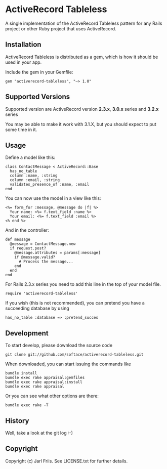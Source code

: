 ActiveRecord Tableless
======================

A single implementation of the ActiveRecord Tableless pattern for any
Rails project or other Ruby project that uses ActiveRecord.

Installation
------------

ActiveRecord Tableless is distributed as a gem, which is how it should
be used in your app.

Include the gem in your Gemfile:

    gem "activerecord-tableless", "~> 1.0"


Supported Versions
------------------

Supported version are ActiveRecord version **2.3.x**, **3.0.x** series
and **3.2.x** series

You may be able to make it work with 3.1.X, but you should expect to
put some time in it.

Usage
-----

Define a model like this:

    class ContactMessage < ActiveRecord::Base
      has_no_table
      column :name, :string
      column :email, :string
      validates_presence_of :name, :email
    end

You can now use the model in a view like this:

    <%= form_for :message, @message do |f| %>
      Your name: <%= f.text_field :name %>
      Your email: <%= f.text_field :email %>
    <% end %>

And in the controller:

    def message
      @message = ContactMessage.new
      if request.post?
        @message.attributes = params[:message]
        if @message.valid?
          # Process the message...
        end
      end
    end

For Rails 2.3.x series you need to add this line in the top of your model file.

    require 'activerecord-tableless'

If you wish (this is not recommended), you can pretend you have a succeeding database by using

    has_no_table :database => :pretend_succes



Development
-----------

To start develop, please download the source code

    git clone git://github.com/softace/activerecord-tableless.git

When downloaded, you can start issuing the commands like

    bundle install
    bundle exec rake appraisal:gemfiles
    bundle exec rake appraisal:install
    bundle exec rake appraisal

Or you can see what other options are there:

    bundle exec rake -T


History
-------

Well, take a look at the git log :-)


Copyright
---------

Copyright (c) Jarl Friis. See LICENSE.txt for
further details.

